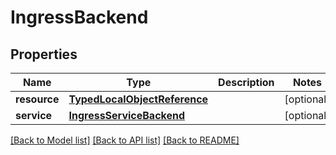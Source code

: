 # IngressBackend

## Properties
Name | Type | Description | Notes
------------ | ------------- | ------------- | -------------
**resource** | [**TypedLocalObjectReference**](TypedLocalObjectReference.md) |  | [optional] 
**service** | [**IngressServiceBackend**](IngressServiceBackend.md) |  | [optional] 

[[Back to Model list]](../README.md#documentation-for-models) [[Back to API list]](../README.md#documentation-for-api-endpoints) [[Back to README]](../README.md)


